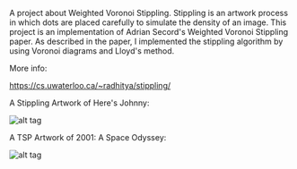 
A project about Weighted Voronoi Stippling. Stippling is an artwork process in which dots are placed carefully to simulate the density of an image. This project is an implementation of Adrian Secord's Weighted Voronoi Stippling paper. As described in the paper, I implemented the stippling algorithm by using Voronoi diagrams and Lloyd's method.

More info:

https://cs.uwaterloo.ca/~radhitya/stippling/


A Stippling Artwork of Here's Johnny:

![alt tag](https://raw.githubusercontent.com/azer89/WVS/master/johnny.png)


A TSP Artwork of 2001: A Space Odyssey:

![alt tag](https://raw.githubusercontent.com/azer89/WVS/master/2001_tsp.png)



